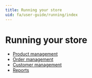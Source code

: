 ```yaml
---
title: Running your store
uid: fa/user-guide/running/index
---
```


# Running your store

* [Product management](xref:fa/user-guide/running/product-management/index)
* [Order management](xref:fa/user-guide/running/order-management/index)
* [Customer management](xref:fa/user-guide/running/customer-management/index)
* [Reports](xref:fa/user-guide/running/reports/index)